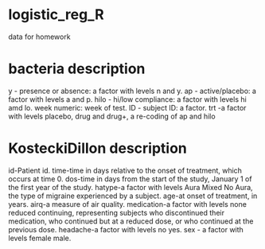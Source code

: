# logistic_reg_R
data for homework

# bacteria description

y - presence or absence: a factor with levels n and y.
ap - active/placebo: a factor with levels a and p.
hilo - hi/low compliance: a factor with levels hi amd lo.
week numeric: week of test.
ID - subject ID: a factor.
trt -a factor with levels placebo, drug and drug+, a re-coding of ap and hilo

# KosteckiDillon description

id-Patient id.
time-time in days relative to the onset of treatment, which occurs at time 0.
dos-time in days from the start of the study, January 1 of the first year of the study.
hatype-a factor with levels Aura Mixed No Aura, the type of migraine experienced by a subject.
age-at onset of treatment, in years.
airq-a measure of air quality.
medication-a factor with levels none reduced continuing, representing subjects who discontinued their medication, who continued but at a reduced dose, or who continued at the previous dose.
headache-a factor with levels no yes.
sex - a factor with levels female male.

